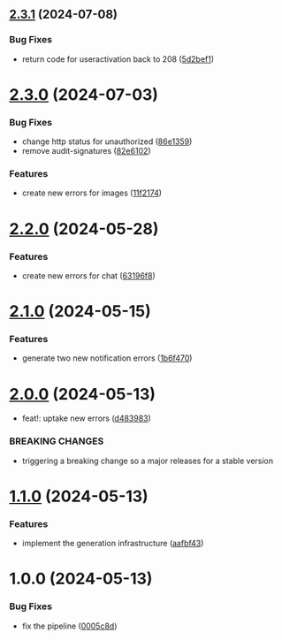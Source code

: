 ## [2.3.1](https://github.com/wwi21seb-projekt/errors-ts/compare/v2.3.0...v2.3.1) (2024-07-08)


### Bug Fixes

* return code for useractivation back to 208 ([5d2bef1](https://github.com/wwi21seb-projekt/errors-ts/commit/5d2bef1233b6bc6ec64f64e8bcd0566a762f17b9))

# [2.3.0](https://github.com/wwi21seb-projekt/errors-ts/compare/v2.2.0...v2.3.0) (2024-07-03)


### Bug Fixes

* change http status for unauthorized ([86e1359](https://github.com/wwi21seb-projekt/errors-ts/commit/86e13591b1290c5cae22741c675278c21f4fdd08))
* remove audit-signatures ([82e6102](https://github.com/wwi21seb-projekt/errors-ts/commit/82e61026059169dc44bac169c237f6da64e8f02e))


### Features

* create new errors for images ([11f2174](https://github.com/wwi21seb-projekt/errors-ts/commit/11f2174055b09488326f7eeb68491c08ca56d0ff))

# [2.2.0](https://github.com/wwi21seb-projekt/errors-ts/compare/v2.1.0...v2.2.0) (2024-05-28)


### Features

* create new errors for chat ([63196f8](https://github.com/wwi21seb-projekt/errors-ts/commit/63196f89181e4f792b1fb2458d6d44a337161be2))

# [2.1.0](https://github.com/wwi21seb-projekt/errors-ts/compare/v2.0.0...v2.1.0) (2024-05-15)


### Features

* generate two new notification errors ([1b6f470](https://github.com/wwi21seb-projekt/errors-ts/commit/1b6f470bd4482936f75d8dad38b8160e22eeaaf5))

# [2.0.0](https://github.com/wwi21seb-projekt/errors-ts/compare/v1.1.0...v2.0.0) (2024-05-13)


* feat!: uptake new errors ([d483983](https://github.com/wwi21seb-projekt/errors-ts/commit/d483983cf487c042bcf748d361207a642f00745c))


### BREAKING CHANGES

* triggering a breaking change so a major releases for a stable version

# [1.1.0](https://github.com/wwi21seb-projekt/errors-ts/compare/v1.0.0...v1.1.0) (2024-05-13)


### Features

* implement the generation infrastructure ([aafbf43](https://github.com/wwi21seb-projekt/errors-ts/commit/aafbf4350ed6aba34bac686941ab5cf38804384c))

# 1.0.0 (2024-05-13)


### Bug Fixes

* fix the pipeline ([0005c8d](https://github.com/wwi21seb-projekt/errors-ts/commit/0005c8dba287c2b554dbef07bd394e19589686d9))
